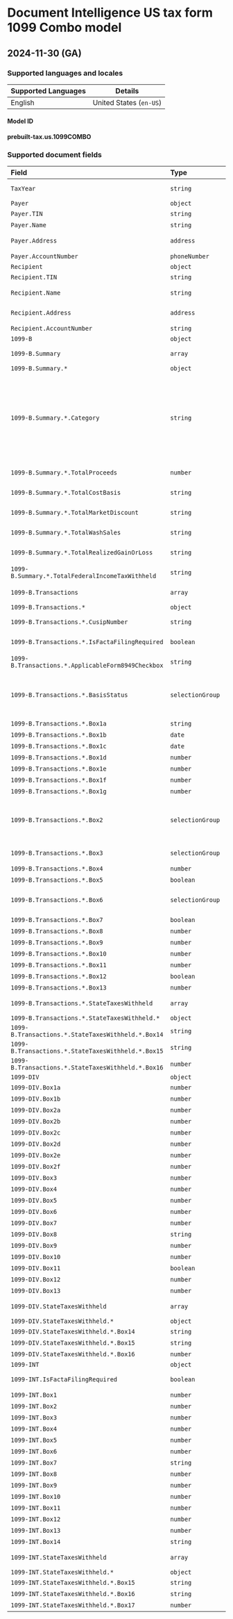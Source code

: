 # Document Intelligence US tax form 1099 Combo model

## 2024-11-30 (GA)

### Supported languages and locales

| Supported Languages | Details |
|:--------------------|:-------:|
|English|United States (`en-US`)|

#### Model ID

**prebuilt-tax.us.1099COMBO**


### Supported document fields
| Field | Type | Description | Example |
|:------|:-----|:------------|:--------|
|`TaxYear`|`string`|Tax Year extracted from Form 1099-COMBO.|2022|
|`Payer`|`object`|||
|`Payer.TIN`|`string`|Payer tax identification number.|123-45-6789|
|`Payer.Name`|`string`|Payer full name as written on the form.|John Smith|
|`Payer.Address`|`address`|Payer address.|123 Microsoft Way, Redmond WA 98052|
|`Payer.AccountNumber`|`phoneNumber`|Payer Phone Number.|+19876543210|
|`Recipient`|`object`|||
|`Recipient.TIN`|`string`|Recipient tax identification number.|123-45-6789|
|`Recipient.Name`|`string`|Recipient full name as written on the form.|John Smith|
|`Recipient.Address`|`address`|Recipient address.|123 Microsoft Way, Redmond WA 98052|
|`Recipient.AccountNumber`|`string`|Recipient account number.|55123456789|
|`1099-B`|`object`|||
|`1099-B.Summary`|`array`|List of transactions summary reported in the Form 1099-B||
|`1099-B.Summary.*`|`object`|||
|`1099-B.Summary.*.Category`|`string`|Can be one for the following: 'shortTermBasisReportedToIRS', 'shortTermBasisNotReportedToIRS', 'shortTerm1099BNotReceived', 'longTermBasisReportedToIRS', 'longTermBasisNotReportedToIRS', 'longTerm1099BNotReceived', 'underterminedTermBasisReportedToIRS', 'undertinedTermBasisNotReportedToIRS', 'undertined1099BNotReceived'.|shortTermBasisReportedToIRS|
|`1099-B.Summary.*.TotalProceeds`|`number`|Total proceeds summary extracted from Form 1099-B.|123456|
|`1099-B.Summary.*.TotalCostBasis`|`string`|Total cost basis summary extracted from Form 1099-B.|123456|
|`1099-B.Summary.*.TotalMarketDiscount`|`string`|Total market discount summary extracted from Form 1099-B.|123456|
|`1099-B.Summary.*.TotalWashSales`|`string`|Total wash sales summary extracted from Form 1099-B.|123456|
|`1099-B.Summary.*.TotalRealizedGainOrLoss`|`string`|Total realized gain or loss summary extracted from Form 1099-B.|123456|
|`1099-B.Summary.*.TotalFederalIncomeTaxWithheld`|`string`|Total federal income tax withheld summary extracted from Form 1099-B.|123456|
|`1099-B.Transactions`|`array`|List of transactions reported in the Form 1099-B||
|`1099-B.Transactions.*`|`object`|||
|`1099-B.Transactions.*.CusipNumber`|`string`|Cusip Number extracted from Form 1099-B.|981276345|
|`1099-B.Transactions.*.IsFactaFilingRequired`|`boolean`|Is Facta Filing Required extracted from Form 1099-B.|:selected:|
|`1099-B.Transactions.*.ApplicableForm8949Checkbox`|`string`|Applicable Form8949 Checkbox extracted from Form 1099-B.|A|
|`1099-B.Transactions.*.BasisStatus`|`selectionGroup`|Value will be a list containing at least one of the following: 'basisReportedToIRS', 'basisNotReportedToIRS', '1099BNotReceived'.|basisReportedToIRS :unselected: basisNotReportedToIRS :unselected: undertermined :unselected:|
|`1099-B.Transactions.*.Box1a`|`string`|Box 1a extracted from Form 1099-B.|100 sh. XYZ Co.|
|`1099-B.Transactions.*.Box1b`|`date`|Box 1b extracted from Form 1099-B.|2022-12-31|
|`1099-B.Transactions.*.Box1c`|`date`|Box 1c extracted from Form 1099-B.|2022-12-31|
|`1099-B.Transactions.*.Box1d`|`number`|Box 1d extracted from Form 1099-B.|123456|
|`1099-B.Transactions.*.Box1e`|`number`|Box 1e extracted from Form 1099-B.|123456|
|`1099-B.Transactions.*.Box1f`|`number`|Box 1f extracted from Form 1099-B.|123456|
|`1099-B.Transactions.*.Box1g`|`number`|Box 1g extracted from Form 1099-B.|123456|
|`1099-B.Transactions.*.Box2`|`selectionGroup`|Value will be a list containing at least one of the following: 'shortTermGainOrLoss', 'longTermGainOrLoss', 'ordinary', 'undertermined'.|shortTermGainOrLoss :unselected: longTermGainOrLoss :unselected: ordinary :unselected:|
|`1099-B.Transactions.*.Box3`|`selectionGroup`|Value will be a list containing at least one of the following: 'collectible', 'qof'.|collectible :unselected: qof :unselected:|
|`1099-B.Transactions.*.Box4`|`number`|Box 4 extracted from Form 1099-B.|123456|
|`1099-B.Transactions.*.Box5`|`boolean`|Box 5 extracted from Form 1099-B.|:selected:|
|`1099-B.Transactions.*.Box6`|`selectionGroup`|Value will be a list containing at least one of the following: 'grossProceeds', 'netProceeds'.|grossProceeds :unselected: netProceeds :unselected:|
|`1099-B.Transactions.*.Box7`|`boolean`|Box 7 extracted from Form 1099-B.|:selected:|
|`1099-B.Transactions.*.Box8`|`number`|Box 8 extracted from Form 1099-B.|123456|
|`1099-B.Transactions.*.Box9`|`number`|Box 9 extracted from Form 1099-B.|123456|
|`1099-B.Transactions.*.Box10`|`number`|Box 10 extracted from Form 1099-B.|123456|
|`1099-B.Transactions.*.Box11`|`number`|Box 11 extracted from Form 1099-B.|123456|
|`1099-B.Transactions.*.Box12`|`boolean`|Box 12 extracted from Form 1099-B.|:selected:|
|`1099-B.Transactions.*.Box13`|`number`|Box 13 extracted from Form 1099-B.|123456|
|`1099-B.Transactions.*.StateTaxesWithheld`|`array`|State Taxes Withheld extracted from Form 1099-B||
|`1099-B.Transactions.*.StateTaxesWithheld.*`|`object`|||
|`1099-B.Transactions.*.StateTaxesWithheld.*.Box14`|`string`|Box 14 extracted from Form 1099-B.|WA|
|`1099-B.Transactions.*.StateTaxesWithheld.*.Box15`|`string`|Box 15 extracted from Form 1099-B.|12-3456789|
|`1099-B.Transactions.*.StateTaxesWithheld.*.Box16`|`number`|Box 16 extracted from Form 1099-B.|123456|
|`1099-DIV`|`object`|||
|`1099-DIV.Box1a`|`number`|Box 1a extracted from Form 1099-DIV.|123456|
|`1099-DIV.Box1b`|`number`|Box 1b extracted from Form 1099-DIV.|123456|
|`1099-DIV.Box2a`|`number`|Box 2a extracted from Form 1099-DIV.|123456|
|`1099-DIV.Box2b`|`number`|Box 2b extracted from Form 1099-DIV.|123456|
|`1099-DIV.Box2c`|`number`|Box 2c extracted from Form 1099-DIV.|123456|
|`1099-DIV.Box2d`|`number`|Box 2d extracted from Form 1099-DIV.|123456|
|`1099-DIV.Box2e`|`number`|Box 2e extracted from Form 1099-DIV.|123456|
|`1099-DIV.Box2f`|`number`|Box 2f extracted from Form 1099-DIV.|123456|
|`1099-DIV.Box3`|`number`|Box 3 extracted from Form 1099-DIV.|123456|
|`1099-DIV.Box4`|`number`|Box 4 extracted from Form 1099-DIV.|123456|
|`1099-DIV.Box5`|`number`|Box 5 extracted from Form 1099-DIV.|123456|
|`1099-DIV.Box6`|`number`|Box 6 extracted from Form 1099-DIV.|123456|
|`1099-DIV.Box7`|`number`|Box 7 extracted from Form 1099-DIV.|123456|
|`1099-DIV.Box8`|`string`|Box 8 extracted from Form 1099-DIV.|Foreign|
|`1099-DIV.Box9`|`number`|Box 9 extracted from Form 1099-DIV.|123456|
|`1099-DIV.Box10`|`number`|Box 10 extracted from Form 1099-DIV.|123456|
|`1099-DIV.Box11`|`boolean`|Box 11 extracted from Form 1099-DIV.|:selected:|
|`1099-DIV.Box12`|`number`|Box 12 extracted from Form 1099-DIV.|123456|
|`1099-DIV.Box13`|`number`|Box 13 extracted from Form 1099-DIV.|123456|
|`1099-DIV.StateTaxesWithheld`|`array`|State Taxes Withheld extracted from Form 1099-DIV||
|`1099-DIV.StateTaxesWithheld.*`|`object`|||
|`1099-DIV.StateTaxesWithheld.*.Box14`|`string`|Box 14 extracted from Form 1099-DIV.|WA|
|`1099-DIV.StateTaxesWithheld.*.Box15`|`string`|Box 15 extracted from Form 1099-DIV.|12-3456789|
|`1099-DIV.StateTaxesWithheld.*.Box16`|`number`|Box 16 extracted from Form 1099-DIV.|123456|
|`1099-INT`|`object`|||
|`1099-INT.IsFactaFilingRequired`|`boolean`|Is Facta Filing Required extracted from Form 1099-INT.|:selected:|
|`1099-INT.Box1`|`number`|Box 1 extracted from Form 1099-INT.|123456|
|`1099-INT.Box2`|`number`|Box 2 extracted from Form 1099-INT.|123456|
|`1099-INT.Box3`|`number`|Box 3 extracted from Form 1099-INT.|123456|
|`1099-INT.Box4`|`number`|Box 4 extracted from Form 1099-INT.|123456|
|`1099-INT.Box5`|`number`|Box 5 extracted from Form 1099-INT.|123456|
|`1099-INT.Box6`|`number`|Box 6 extracted from Form 1099-INT.|123456|
|`1099-INT.Box7`|`string`|Box 7 extracted from Form 1099-INT.|Foreign|
|`1099-INT.Box8`|`number`|Box 8 extracted from Form 1099-INT.|123456|
|`1099-INT.Box9`|`number`|Box 9 extracted from Form 1099-INT.|123456|
|`1099-INT.Box10`|`number`|Box 10 extracted from Form 1099-INT.|123456|
|`1099-INT.Box11`|`number`|Box 11 extracted from Form 1099-INT.|123456|
|`1099-INT.Box12`|`number`|Box 12 extracted from Form 1099-INT.|123456|
|`1099-INT.Box13`|`number`|Box 13 extracted from Form 1099-INT.|123456|
|`1099-INT.Box14`|`string`|Box 14 extracted from Form 1099-INT.|123456789|
|`1099-INT.StateTaxesWithheld`|`array`|State Taxes Withheld extracted from Form 1099-INT||
|`1099-INT.StateTaxesWithheld.*`|`object`|||
|`1099-INT.StateTaxesWithheld.*.Box15`|`string`|Box 15 extracted from Form 1099-INT.|WA|
|`1099-INT.StateTaxesWithheld.*.Box16`|`string`|Box 16 extracted from Form 1099-INT.|12-3456789|
|`1099-INT.StateTaxesWithheld.*.Box17`|`number`|Box 17 extracted from Form 1099-INT.|123456|